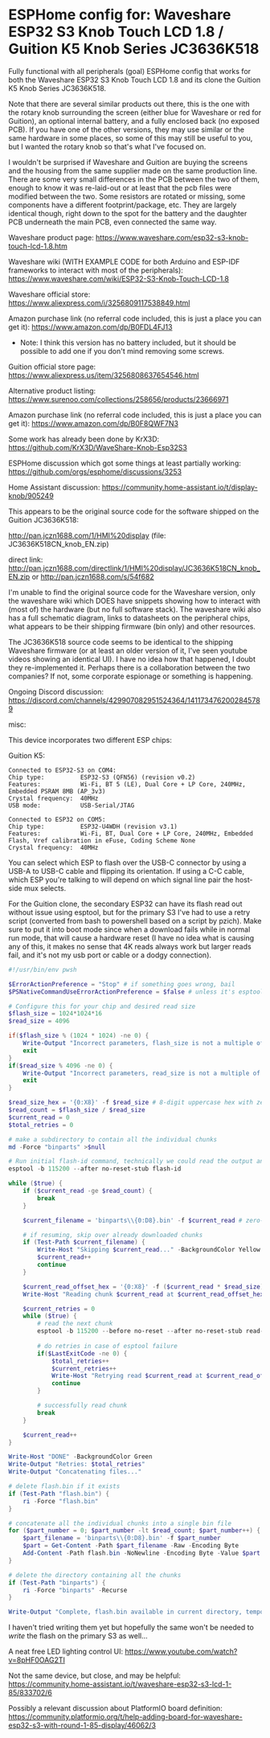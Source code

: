 # ESPHome config for: Waveshare ESP32 S3 Knob Touch LCD 1.8 / Guition K5 Knob Series JC3636K518
Fully functional with all peripherals (goal) ESPHome config that works for both the Waveshare ESP32 S3 Knob Touch LCD 1.8 and its clone the Guition K5 Knob Series JC3636K518.  

Note that there are several similar products out there, this is the one with the rotary knob surrounding the screen (either blue for Waveshare or red for Guition), an optional internal battery, and a fully enclosed back (no exposed PCB).  If you have one of the other versions, they may use similar or the same hardware in some places, so some of this may still be useful to you, but I wanted the rotary knob so that's what I've focused on.

I wouldn't be surprised if Waveshare and Guition are buying the screens and the housing from the same supplier made on the same production line.  There are some very small differences in the PCB between the two of them, enough to know it was re-laid-out or at least that the pcb files were modified between the two.  Some resistors are rotated or missing, some components have a different footprint/package, etc.  They are largely identical though, right down to the spot for the battery and the daughter PCB underneath the main PCB, even connected the same way.

Waveshare product page: https://www.waveshare.com/esp32-s3-knob-touch-lcd-1.8.htm

Waveshare wiki (WITH EXAMPLE CODE for both Arduino and ESP-IDF frameworks to interact with most of the peripherals): https://www.waveshare.com/wiki/ESP32-S3-Knob-Touch-LCD-1.8

Waveshare official store: https://www.aliexpress.com/i/3256809117538849.html

Amazon purchase link (no referral code included, this is just a place you can get it): https://www.amazon.com/dp/B0FDL4FJ13
* Note: I think this version has no battery included, but it should be possible to add one if you don't mind removing some screws.

Guition official store page: https://www.aliexpress.us/item/3256808637654546.html

Alternative product listing: https://www.surenoo.com/collections/258656/products/23666971

Amazon purchase link (no referral code included, this is just a place you can get it): https://www.amazon.com/dp/B0F8QWF7N3

Some work has already been done by KrX3D: https://github.com/KrX3D/WaveShare-Knob-Esp32S3

ESPHome discussion which got some things at least partially working: https://github.com/orgs/esphome/discussions/3253

Home Assistant discussion: https://community.home-assistant.io/t/display-knob/905249

This appears to be the original source code for the software shipped on the Guition JC3636K518: 

http://pan.jczn1688.com/1/HMI%20display (file: JC3636K518CN_knob_EN.zip)

direct link: http://pan.jczn1688.com/directlink/1/HMI%20display/JC3636K518CN_knob_EN.zip or http://pan.jczn1688.com/s/54f682

I'm unable to find the original source code for the Waveshare version, only the waveshare wiki which DOES have snippets showing how to interact with (most of) the hardware (but no full software stack).  The waveshare wiki also has a full schematic diagram, links to datasheets on the peripheral chips, what appears to be their shipping firmware (bin only) and other resources.  

The JC3636K518 source code seems to be identical to the shipping Waveshare firmware (or at least an older version of it, I've seen youtube videos showing an identical UI).  I have no idea how that happened, I doubt they re-implemented it.  Perhaps there is a collaboration between the two companies?  If not, some corporate espionage or something is happening.

Ongoing Discord discussion: https://discord.com/channels/429907082951524364/1411734762002845789

misc: 

This device incorporates two different ESP chips:

Guition K5:
```
Connected to ESP32-S3 on COM4:
Chip type:          ESP32-S3 (QFN56) (revision v0.2)
Features:           Wi-Fi, BT 5 (LE), Dual Core + LP Core, 240MHz, Embedded PSRAM 8MB (AP_3v3)
Crystal frequency:  40MHz
USB mode:           USB-Serial/JTAG

Connected to ESP32 on COM5:
Chip type:          ESP32-U4WDH (revision v3.1)
Features:           Wi-Fi, BT, Dual Core + LP Core, 240MHz, Embedded Flash, Vref calibration in eFuse, Coding Scheme None
Crystal frequency:  40MHz
```

You can select which ESP to flash over the USB-C connector by using a USB-A to USB-C cable and flipping its orientation.  If using a C-C cable, which ESP you're talking to will depend on which signal line pair the host-side mux selects.  

For the Guition clone, the secondary ESP32 can have its flash read out without issue using esptool, but for the primary S3 I've had to use a retry script (converted from bash to powershell based on a script by pzich).  Make sure to put it into boot mode since when a download fails while in normal run mode, that will cause a hardware reset (I have no idea what is causing any of this, it makes no sense that 4K reads always work but larger reads fail, and it's not my usb port or cable or a dodgy connection).

```powershell
#!/usr/bin/env pwsh

$ErrorActionPreference = "Stop" # if something goes wrong, bail
$PSNativeCommandUseErrorActionPreference = $false # unless it's esptool, it can return non-zero exit and we handle that manually

# Configure this for your chip and desired read size
$flash_size = 1024*1024*16
$read_size = 4096

if($flash_size % (1024 * 1024) -ne 0) {
    Write-Output "Incorrect parameters, flash_size is not a multiple of 1MB..."
    exit
}
if($read_size % 4096 -ne 0) {
    Write-Output "Incorrect parameters, read_size is not a multiple of 4096..."
    exit
}

$read_size_hex = '{0:X8}' -f $read_size # 8-digit uppercase hex with zero padding
$read_count = $flash_size / $read_size
$current_read = 0
$total_retries = 0

# make a subdirectory to contain all the individual chunks
md -Force "binparts" >$null

# Run initial flash-id command, technically we could read the output and set $flash_size that way but it's not worth the bother
esptool -b 115200 --after no-reset-stub flash-id

while ($true) {
    if ($current_read -ge $read_count) {
        break
    }

    $current_filename = 'binparts\\{0:D8}.bin' -f $current_read # zero-padded 8-digit decimal filename

    # if resuming, skip over already downloaded chunks
    if (Test-Path $current_filename) {
        Write-Host "Skipping $current_read..." -BackgroundColor Yellow
        $current_read++
        continue
    }

    $current_read_offset_hex = '{0:X8}' -f ($current_read * $read_size) # 8-digit uppercase hex with zero padding
    Write-Host "Reading chunk $current_read at $current_read_offset_hex..." -BackgroundColor Magenta

    $current_retries = 0
    while ($true) {
        # read the next chunk
        esptool -b 115200 --before no-reset --after no-reset-stub read-flash "0x${current_read_offset_hex}" "0x${read_size_hex}" $current_filename
        
        # do retries in case of esptool failure
        if($LastExitCode -ne 0) {
            $total_retries++
            $current_retries++
            Write-Host "Retrying read $current_read at $current_read_offset_hex, attempt $current_retries..." -BackgroundColor Red
            continue
        }

        # successfully read chunk
        break
    }

    $current_read++
}

Write-Host "DONE" -BackgroundColor Green
Write-Output "Retries: $total_retries"
Write-Output "Concatenating files..."

# delete flash.bin if it exists
if (Test-Path "flash.bin") {
    ri -Force "flash.bin"
}

# concatenate all the individual chunks into a single bin file
for ($part_number = 0; $part_number -lt $read_count; $part_number++) {
    $part_filename = 'binparts\\{0:D8}.bin' -f $part_number
    $part = Get-Content -Path $part_filename -Raw -Encoding Byte
    Add-Content -Path flash.bin -NoNewline -Encoding Byte -Value $part
}

# delete the directory containing all the chunks
if (Test-Path "binparts") {
    ri -Force "binparts" -Recurse
}

Write-Output "Complete, flash.bin available in current directory, temporary files cleaned."
```

I haven't tried writing them yet but hopefully the same won't be needed to *write* the flash on the primary S3 as well...

A neat free LED lighting control UI: https://www.youtube.com/watch?v=8pHF0OAG2TI

Not the same device, but close, and may be helpful: https://community.home-assistant.io/t/waveshare-esp32-s3-lcd-1-85/833702/6

Possibly a relevant discussion about PlatformIO board definition: https://community.platformio.org/t/help-adding-board-for-waveshare-esp32-s3-with-round-1-85-display/46062/3

